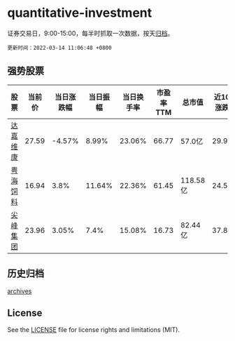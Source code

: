 # quantitative-investment

证券交易日，9:00-15:00，每半时抓取一次数据，按天[归档](archives)。

`更新时间：2022-03-14 11:06:48 +0800`

## 强势股票

|股票|当前价|当日涨跌幅|当日振幅|当日换手率|市盈率TTM|总市值|近10日涨跌幅|
|----|----|----|----|----|----|----|----|
|[达嘉维康](https://xueqiu.com/S/SZ301126)|27.59|-4.57%|8.99%|23.06%|66.77|57.0亿|29.96%|
|[粤海饲料](https://xueqiu.com/S/SZ001313)|16.94|3.8%|11.64%|22.36%|61.45|118.58亿|24.56%|
|[尖峰集团](https://xueqiu.com/S/SH600668)|23.96|3.05%|7.4%|15.08%|16.73|82.44亿|37.86%|

## 历史归档

[archives](archives)

## License

See the [LICENSE](LICENSE) file for license rights and limitations (MIT).
